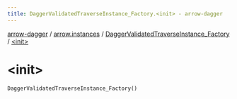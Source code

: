```yaml
---
title: DaggerValidatedTraverseInstance_Factory.<init> - arrow-dagger
---
```


[arrow-dagger](../../index.html) / [arrow.instances](../index.html) / [DaggerValidatedTraverseInstance_Factory](index.html) / [&lt;init&gt;](./-init-.html)

# &lt;init&gt;

`DaggerValidatedTraverseInstance_Factory()`